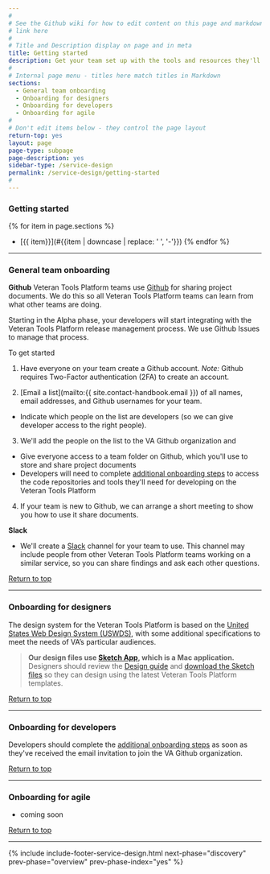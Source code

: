 ```yaml
---
#
# See the Github wiki for how to edit content on this page and markdown styles you can use:
# link here
#
# Title and Description display on page and in meta
title: Getting started
description: Get your team set up with the tools and resources they'll need throughout the service lifecycle.
#
# Internal page menu - titles here match titles in Markdown
sections:
  - General team onboarding
  - Onboarding for designers
  - Onboarding for developers
  - Onboarding for agile
#
# Don't edit items below - they control the page layout
return-top: yes
layout: page
page-type: subpage
page-description: yes
sidebar-type: /service-design
permalink: /service-design/getting-started
#
---
```

### Getting started

{% for item in page.sections %}
* [{{ item}}](#{{item | downcase | replace: ' ', '-'}})
{% endfor %}

<hr>

### General team onboarding

**Github**
Veteran Tools Platform teams use <a title="Go to VA Github" href="https://github.com/department-of-veterans-affairs" target="_blank">Github</a> for sharing project documents. We do this so all Veteran Tools Platform teams can learn from what other teams are doing.

Starting in the Alpha phase, your developers will start integrating with the Veteran Tools Platform release management process. We use Github Issues to manage that process.

To get started

1. Have everyone on your team create a Github account. *Note:* Github requires Two-Factor authentication (2FA) to create an account.

2. [Email a list](mailto:{{ site.contact-handbook.email }}) of all names, email addresses, and Github usernames for your team.
  * Indicate which people on the list are developers (so we can give developer access to the right people).

3. We'll add the people on the list to the VA Github organization and
  * Give everyone access to a team folder on Github, which you'll use to store and share project documents
  * Developers will need to complete <a title="go to developer getting started" href="https://department-of-veterans-affairs.github.io/va-digital-services-platform-docs/docs/vets-developer-docs/getting-started.html" target="_blank">additional onboarding steps</a> to access the code repositories and tools they'll need for developing on the Veteran Tools Platform

4. If your team is new to Github, we can arrange a short meeting to show you how to use it share documents.


**Slack**

* We'll create a <a title="Go to Slack" href="https://slack.com" target="_blank">Slack</a> channel for your team to use. This channel may include people from other Veteran Tools Platform teams working on a similar service, so you can share findings and ask each other questions.
<!--* We'll also give you access to the *#dsva-platform-project channel*, which you can use if you have questions about the process described in this Handbook.-->

<a href="#">Return to top</a>

<hr>

### Onboarding for designers

The design system for the Veteran Tools Platform is based on the <a title="Go to USWDS" href="https://designsystem.digital.gov/" target="_blank">United States Web Design System (USWDS)</a>, with some additional specifications to meet the needs of VA’s particular audiences.

> **Our design files use <a title="Go to Sketch" href="https://www.sketchapp.com/" target="_blank">Sketch App</a>, which is a Mac application.**
Designers should review the [Design guide](related/design) and [download the Sketch files](related/design#design-tools) so they can design using the latest Veteran Tools Platform templates.

<a href="#">Return to top</a>

<hr>

### Onboarding for developers

<!--
* Give developers access to repositories and tools they'll need to develop on the Veteran Tools Platform (see [Onboarding for developers](#onboarding-for-developers))
-->

Developers should complete the <a title="go to developer getting started" href="https://department-of-veterans-affairs.github.io/va-digital-services-platform-docs/docs/vets-developer-docs/getting-started.html" target="_blank">additional onboarding steps</a> as soon as they've received the email invitation to join the VA Github organization.

<a href="#">Return to top</a>

<hr>


### Onboarding for agile

* coming soon

<a href="#">Return to top</a>

<hr>

{% include include-footer-service-design.html next-phase="discovery" prev-phase="overview" prev-phase-index="yes" %}
